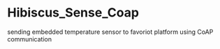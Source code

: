 # Hibiscus_Sense_Coap
sending embedded temperature sensor to favoriot platform using CoAP communication
